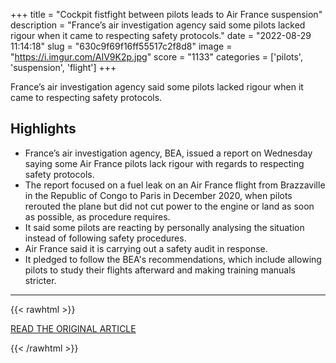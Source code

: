 +++
title = "Cockpit fistfight between pilots leads to Air France suspension"
description = "France’s air investigation agency said some pilots lacked rigour when it came to respecting safety protocols."
date = "2022-08-29 11:14:18"
slug = "630c9f69f16ff55517c2f8d8"
image = "https://i.imgur.com/AIV9K2p.jpg"
score = "1133"
categories = ['pilots', 'suspension', 'flight']
+++

France’s air investigation agency said some pilots lacked rigour when it came to respecting safety protocols.

## Highlights

- France’s air investigation agency, BEA, issued a report on Wednesday saying some Air France pilots lack rigour with regards to respecting safety protocols.
- The report focused on a fuel leak on an Air France flight from Brazzaville in the Republic of Congo to Paris in December 2020, when pilots rerouted the plane but did not cut power to the engine or land as soon as possible, as procedure requires.
- It said some pilots are reacting by personally analysing the situation instead of following safety procedures.
- Air France said it is carrying out a safety audit in response.
- It pledged to follow the BEA's recommendations, which include allowing pilots to study their flights afterward and making training manuals stricter.

---

{{< rawhtml >}}
  <p class="article-category">
    <a target="_blank" href="https://www.aljazeera.com/news/2022/8/28/air-france-suspends-two-pilots-over-fistfight-in-cockpit#:~:text=Air%20France%20suspended%20two%20of%20its%20pilots%20for,said%20on%20Sunday%2C%20stressing%20its%20commitment%20to%20safety.">READ THE ORIGINAL ARTICLE</a>
  </p>
{{< /rawhtml >}}
